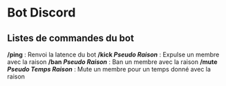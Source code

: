 # Bot Discord
## Listes de commandes du bot
**/ping** : Renvoi la latence du bot
**/kick _Pseudo Raison_** : Expulse un membre avec la raison
**/ban _Pseudo Raison_** : Ban un membre avec la raison
**/mute _Pseudo Temps Raison_** : Mute un membre pour un temps donné avec la raison 